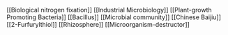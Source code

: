 [[Biological nitrogen fixation]]
[[Industrial Microbiology]]
[[Plant-growth Promoting Bacteria]]
[[Bacillus]]
[[Microbial community]]
[[Chinese Baijiu]]
[[2-Furfurylthiol]]
[[Rhizosphere]]
[[Microorganism-destructor]]
